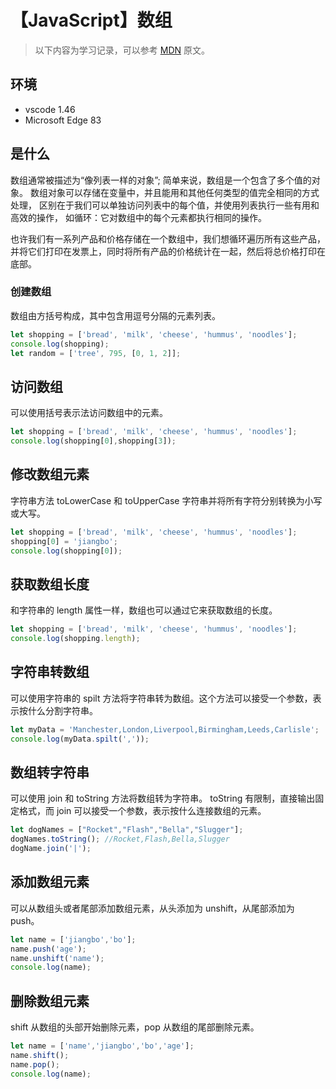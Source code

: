 # 【JavaScript】数组

> 以下内容为学习记录，可以参考 [MDN][1] 原文。

## 环境

- vscode 1.46
- Microsoft Edge 83

## 是什么

数组通常被描述为“像列表一样的对象”; 简单来说，数组是一个包含了多个值的对象。
数组对象可以存储在变量中，并且能用和其他任何类型的值完全相同的方式处理，
区别在于我们可以单独访问列表中的每个值，并使用列表执行一些有用和高效的操作，
如循环：它对数组中的每个元素都执行相同的操作。

也许我们有一系列产品和价格存储在一个数组中，我们想循环遍历所有这些产品，
并将它们打印在发票上，同时将所有产品的价格统计在一起，然后将总价格打印在底部。

### 创建数组

数组由方括号构成，其中包含用逗号分隔的元素列表。

```js
let shopping = ['bread', 'milk', 'cheese', 'hummus', 'noodles'];
console.log(shopping);
let random = ['tree', 795, [0, 1, 2]];
```

## 访问数组

可以使用括号表示法访问数组中的元素。

```js
let shopping = ['bread', 'milk', 'cheese', 'hummus', 'noodles'];
console.log(shopping[0],shopping[3]);
```

## 修改数组元素

字符串方法 toLowerCase 和 toUpperCase 字符串并将所有字符分别转换为小写或大写。

```js
let shopping = ['bread', 'milk', 'cheese', 'hummus', 'noodles'];
shopping[0] = 'jiangbo';
console.log(shopping[0]);
```

## 获取数组长度

和字符串的 length 属性一样，数组也可以通过它来获取数组的长度。

```js
let shopping = ['bread', 'milk', 'cheese', 'hummus', 'noodles'];
console.log(shopping.length);
```

## 字符串转数组

可以使用字符串的 spilt 方法将字符串转为数组。这个方法可以接受一个参数，表示按什么分割字符串。

```js
let myData = 'Manchester,London,Liverpool,Birmingham,Leeds,Carlisle';
console.log(myData.spilt(','));
```

## 数组转字符串

可以使用 join 和 toString 方法将数组转为字符串。
toString 有限制，直接输出固定格式，而 join 可以接受一个参数，表示按什么连接数组的元素。

```js
let dogNames = ["Rocket","Flash","Bella","Slugger"];
dogNames.toString(); //Rocket,Flash,Bella,Slugger
dogName.join('|');
```

## 添加数组元素

可以从数组头或者尾部添加数组元素，从头添加为 unshift，从尾部添加为 push。

```js
let name = ['jiangbo','bo'];
name.push('age');
name.unshift('name');
console.log(name);
```

## 删除数组元素

shift 从数组的头部开始删除元素，pop 从数组的尾部删除元素。

```js
let name = ['name','jiangbo','bo','age'];
name.shift();
name.pop();
console.log(name);
```

[1]: https://developer.mozilla.org/zh-CN/docs/Learn/JavaScript/First_steps/Arrays

